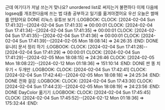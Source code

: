 근데 여기다가 저널 쓰는거 맞나요?
  unordered list로 써지는거 불편하다
  이제 다음에 logseq를 개조한다음에 쓰는 법 대충 공부하고 일기를 옮겨야겠어요
  우선 오늘은 썰매를 안탔어요
DONE  리눅스 유튜브 보기
  :LOGBOOK:
  CLOCK: [2024-02-04 Sun 17:41:32]--[2024-02-04 Sun 17:41:33] =>  00:00:01
  CLOCK: [2024-02-04 Sun 17:41:34]--[2024-02-04 Sun 17:41:35] =>  00:00:01
  CLOCK: [2024-02-04 Sun 17:41:35]--[2024-02-04 Sun 17:41:36] =>  00:00:01
  CLOCK: [2024-02-04 Sun 17:41:39]--[2024-02-05 Mon 18:08:14] =>  24:26:35
  :END:
DONE 유니티 문서 정리 하기
  :LOGBOOK:
  CLOCK: [2024-02-04 Sun 17:41:28]--[2024-02-04 Sun 17:41:29] =>  00:00:01
  CLOCK: [2024-02-04 Sun 17:41:29]--[2024-02-05 Mon 18:08:15] =>  24:26:46
  CLOCK: [2024-02-05 Mon 18:08:22]--[2024-02-12 Mon 01:18:36] =>  151:10:14
  :END:
DONE 싼 똥 치우기 < 두개만
  :LOGBOOK:
  CLOCK: [2024-02-04 Sun 17:42:41]
  CLOCK: [2024-02-04 Sun 17:42:44]--[2024-02-05 Mon 18:08:18] =>  24:25:34
  :END:
DONE 전화 걸깅
  :LOGBOOK:
  CLOCK: [2024-02-04 Sun 17:43:30]
  CLOCK: [2024-02-04 Sun 17:44:23]--[2024-02-05 Mon 18:08:19] =>  24:23:56
  :END:
DONE DayColor 옮기기
  :LOGBOOK:
  CLOCK: [2024-02-04 Sun 17:45:45]
  CLOCK: [2024-02-04 Sun 17:45:52]--[2024-02-12 Mon 01:18:36] =>  175:32:44
  :END: